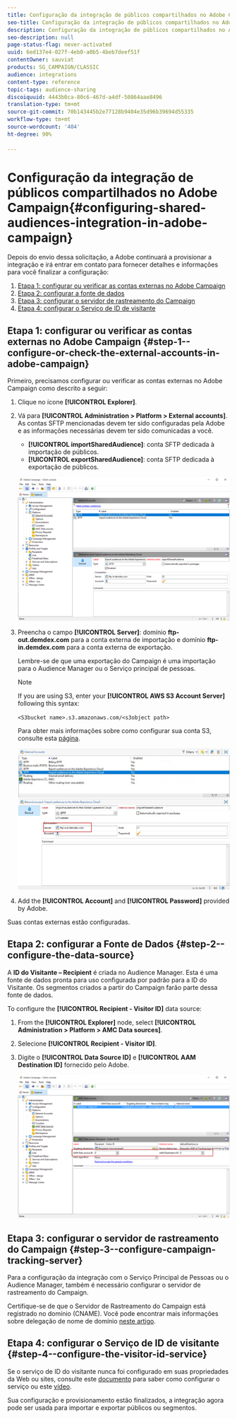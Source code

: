 ```yaml
---
title: Configuração da integração de públicos compartilhados no Adobe Campaign
seo-title: Configuração da integração de públicos compartilhados no Adobe Campaign
description: Configuração da integração de públicos compartilhados no Adobe Campaign
seo-description: null
page-status-flag: never-activated
uuid: 6ed137e4-027f-4eb0-a0b5-4beb7deef51f
contentOwner: sauviat
products: SG_CAMPAIGN/CLASSIC
audience: integrations
content-type: reference
topic-tags: audience-sharing
discoiquuid: 4443b0ca-80c6-467d-a4df-50864aae8496
translation-type: tm+mt
source-git-commit: 70b143445b2e77128b9404e35d96b39694d55335
workflow-type: tm+mt
source-wordcount: '404'
ht-degree: 90%

---
```



# Configuração da integração de públicos compartilhados no Adobe Campaign{#configuring-shared-audiences-integration-in-adobe-campaign}

Depois do envio dessa solicitação, a Adobe continuará a provisionar a integração e irá entrar em contato para fornecer detalhes e informações para você finalizar a configuração:

1. [Etapa 1: configurar ou verificar as contas externas no Adobe Campaign](#step-1--configure-or-check-the-external-accounts-in-adobe-campaign)
1. [Etapa 2: configurar a fonte de dados](#step-2--configure-the-data-source)
1. [Etapa 3: configurar o servidor de rastreamento do Campaign](#step-3--configure-campaign-tracking-server)
1. [Etapa 4: configurar o Serviço de ID de visitante](#step-4--configure-the-visitor-id-service)

## Etapa 1: configurar ou verificar as contas externas no Adobe Campaign {#step-1--configure-or-check-the-external-accounts-in-adobe-campaign}

Primeiro, precisamos configurar ou verificar as contas externas no Adobe Campaign como descrito a seguir:

1. Clique no ícone **[!UICONTROL Explorer]**.
1. Vá para **[!UICONTROL Administration > Platform > External accounts]**. As contas SFTP mencionadas devem ter sido configuradas pela Adobe e as informações necessárias devem ter sido comunicadas a você.

   * **[!UICONTROL importSharedAudience]**: conta SFTP dedicada à importação de públicos.
   * **[!UICONTROL exportSharedAudience]**: conta SFTP dedicada à exportação de públicos.

   ![](assets/aam_config_1.png)

1. Preencha o campo **[!UICONTROL Server]**: domínio **ftp-out.demdex.com** para a conta externa de importação e domínio **ftp-in.demdex.com** para a conta externa de exportação.

   Lembre-se de que uma exportação do Campaign é uma importação para o Audience Manager ou o Serviço principal de pessoas.

   >[!NOTE]
   >
   >If you are using S3, enter your **[!UICONTROL AWS S3 Account Server]** following this syntax:
   >
   >`<S3bucket name>.s3.amazonaws.com/<s3object path>`
   >
   >Para obter mais informações sobre como configurar sua conta S3, consulte esta [página](../../platform/using/external-accounts.md#amazon-simple-storage-service--s3--external-account).

   ![](assets/aam_config_2.png)

1. Add the **[!UICONTROL Account]** and **[!UICONTROL Password]** provided by Adobe.

Suas contas externas estão configuradas.

## Etapa 2: configurar a Fonte de Dados {#step-2--configure-the-data-source}

A **ID do Visitante – Recipient** é criada no Audience Manager. Esta é uma fonte de dados pronta para uso configurada por padrão para a ID do Visitante. Os segmentos criados a partir do Campaign farão parte dessa fonte de dados.

To configure the **[!UICONTROL Recipient - Visitor ID]** data source:

1. From the **[!UICONTROL Explorer]** node, select **[!UICONTROL Administration > Platform > AMC Data sources]**.
1. Selecione **[!UICONTROL Recipient - Visitor ID]**.
1. Digite o **[!UICONTROL Data Source ID]** e **[!UICONTROL AAM Destination ID]** fornecido pelo Adobe.

   ![](assets/aam_config_3.png)

## Etapa 3: configurar o servidor de rastreamento do Campaign {#step-3--configure-campaign-tracking-server}

Para a configuração da integração com o Serviço Principal de Pessoas ou o Audience Manager, também é necessário configurar o servidor de rastreamento do Campaign.

Certifique-se de que o Servidor de Rastreamento do Campaign está registrado no domínio (CNAME). Você pode encontrar mais informações sobre delegação de nome de domínio [neste artigo](https://helpx.adobe.com/br/campaign/kb/domain-name-delegation.html).

## Etapa 4: configurar o Serviço de ID de visitante {#step-4--configure-the-visitor-id-service}

Se o serviço de ID do visitante nunca foi configurado em suas propriedades da Web ou sites, consulte este [documento](https://docs.adobe.com/content/help/en/id-service/using/implementation/setup-aam-analytics.html) para saber como configurar o serviço ou este [vídeo](https://helpx.adobe.com/marketing-cloud/how-to/email-marketing.html#step-two).

Sua configuração e provisionamento estão finalizados, a integração agora pode ser usada para importar e exportar públicos ou segmentos.
